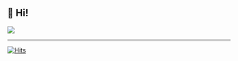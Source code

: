 👋 Hi!
---

<a href="https://discord.com/users/705665813994012695">
  <img src="https://lanyard.cnrad.dev/api/636268679767654430" align="center" />
</a>

---

[![Hits](https://hits.link/hits?url=https://github.com/6g5&bgLeft=444444&bgRight=031e87&label=visits)](https://hits.link)
